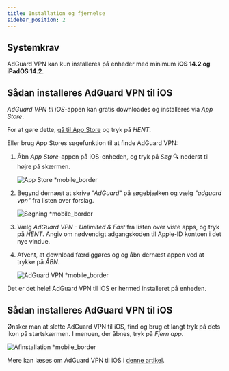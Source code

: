 ```yaml
---
title: Installation og fjernelse
sidebar_position: 2
---
```


## Systemkrav

AdGuard VPN kan kun installeres på enheder med minimum **iOS 14.2 og iPadOS 14.2**.

## Sådan installeres AdGuard VPN til iOS

*AdGuard VPN til iOS*-appen kan gratis downloades og installeres via *App Store*.

For at gøre dette, [gå til App Store](https://agrd.io/ios_vpn) og tryk på *HENT*.

Eller brug App Stores søgefunktion til at finde AdGuard VPN:

1. Åbn *App Store*-appen på iOS-enheden, og tryk på *Søg* 🔍 nederst til højre på skærmen.

    ![App Store *mobile_border](https://cdn.adguardvpn.com/content/kb/vpn/ios/app-store-en.png)

1. Begynd dernæst at skrive *"AdGuard"* på søgebjælken og vælg *"adguard vpn"* fra listen over forslag.

    ![Søgning *mobile_border](https://cdn.adguardvpn.com/content/kb/vpn/ios/search-en.png)

1. Vælg *AdGuard VPN - Unlimited & Fast* fra listen over viste apps, og tryk på *HENT*. Angiv om nødvendigt adgangskoden til Apple-ID kontoen i det nye vindue.
1. Afvent, at download færdiggøres og og åbn dernæst appen ved at trykke på *ÅBN*.

    ![AdGuard VPN *mobile_border](https://cdn.adguardvpn.com/content/kb/vpn/ios/adguard-vpn-en.png)

Det er det hele! AdGuard VPN til iOS er hermed installeret på enheden.

## Sådan installeres AdGuard VPN til iOS

Ønsker man at slette AdGuard VPN til iOS, find og brug et langt tryk på dets ikon på startskærmen. I menuen, der åbnes, tryk på *Fjern app*.

![Afinstallation *mobile_border](https://cdn.adguardvpn.com/content/kb/vpn/ios/2.2/quick-action-menu.png)

Mere kan læses om AdGuard VPN til iOS i [denne artikel](adguard-vpn-for-ios/overview).
